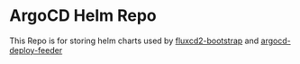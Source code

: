 # ArgoCD Helm Repo

This Repo is for storing helm charts used by [fluxcd2-bootstrap](https://github.com/yashwanth-l/fluxcd2-bootstrap) and [argocd-deploy-feeder](https://github.com/yashwanth-l/argocd-deploy-feeder)

